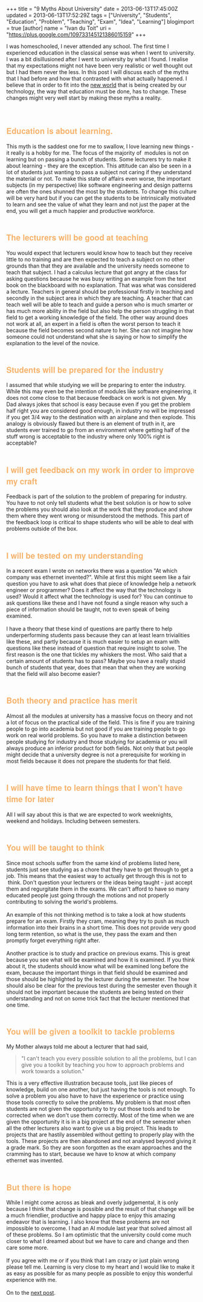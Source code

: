 +++
title = "9 Myths About University"
date = 2013-06-13T17:45:00Z
updated = 2013-06-13T17:52:29Z
tags = ["University", "Students", "Education", "Problem", "Teaching", "Exam", "Idea", "Learning"]
blogimport = true 
[author]
	name = "Ivan du Toit"
	uri = "https://plus.google.com/109733145121386015159"
+++

I was homeschooled, I never attended any school. The first time I experienced education in the classical sense was when I went to university. I was a bit disillusioned after I went to university by what I found. I realise that my expectations might not have been very realistic or well thought out but I had them never the less. In this post I will discuss each of the myths that I had before and how that contrasted with what actually happened. I believe that in order to fit into the <a href="http://www.youtube.com/watch?v=v0RQE3A47Hw" target="_blank">new world</a> that is being created by our technology, the way that education must be done, has to change. These changes might very well start by making these myths a reality.<br /><br /><a name='more'></a><br /><h2><span style="color: #f6b26b; font-family: Helvetica Neue, Arial, Helvetica, sans-serif;">Education is about learning.</span></h2><div>This myth is the saddest one for me to swallow, I love learning new things - it really is a hobby for me. The focus of the majority of &nbsp;modules is not on learning but on passing a bunch of students. Some lecturers try to make it about learning - they are the exception. This attitude can also be seen in a lot of students just wanting to pass a subject not caring if they understand the material or not. To make this state of affairs even worse, the important subjects (in my perspective) like software engineering and design patterns are often the ones shunned the most by the students. To change this culture will be very hard but if you can get the students to be intrinsically motivated to learn and see the value of what they learn and not just the paper at the end, you will get a much happier and productive workforce.&nbsp;</div><div><br /></div><h2><span style="color: #f6b26b; font-family: Helvetica Neue, Arial, Helvetica, sans-serif;">The lecturers will be good at teaching</span></h2><div>You would expect that lecturers would know how to teach but they receive little to no training and are then expected to teach a subject on no other grounds than that they are available and the university needs someone to teach that subject. I had a calculus lecture that got angry at the class for asking questions because he was busy writing an example from the text book on the blackboard with no explanation. That was what was considered a lecture. Teachers in general should be professional firstly in teaching and secondly in the subject area in which they are teaching. A teacher that can teach well will be able to teach and guide a person who is much smarter or has much more ability in the field but also help the person struggling in that field to get a working knowledge of the field. The other way around does not work at all, an expert in a field is often the worst person to teach it because the field becomes second nature to her. She can not imagine how someone could not understand what she is saying or how to simplify the explanation to the level of the novice.</div><div><br /></div><h2><span style="color: #f6b26b; font-family: Helvetica Neue, Arial, Helvetica, sans-serif;">Students will be prepared for the industry</span></h2><div>I assumed that while studying we will be preparing to enter the industry. While this may even be the intention of modules like software engineering, it does not come close to that because feedback on work is not given. My Dad always jokes that school is easy because even if you get the problem half right you are considered good enough, in industry no will be impressed if you get 3/4 way to the destination with an airplane and then explode. This analogy is obviously flawed but there is an element of truth in it, are students ever trained to go from an environment where getting half of the stuff wrong is acceptable to the industry where only 100% right is acceptable?</div><div><br /></div><div><h2><span style="color: #f6b26b; font-family: Helvetica Neue, Arial, Helvetica, sans-serif;">I will get feedback on my work in order to improve my craft</span></h2></div><div>Feedback is part of the solution to the problem of preparing for industry. You have to not only tell students what the best solution is or how to solve the problems you should also look at the work that they produce and show them where they went wrong or misunderstood the methods. This part of the feedback loop is critical to shape students who will be able to deal with problems outside of the box.</div><div><br /></div><h2><span style="color: #f6b26b; font-family: Helvetica Neue, Arial, Helvetica, sans-serif;">I will be tested on my understanding</span></h2><div>In a recent exam I wrote on networks there was a question "At which company was ethernet invented?". While at first this might seem like a fair question you have to ask what does that piece of knowledge help a network engineer or programmer? Does it affect the way that the technology is used? Would it affect what the technology is used for? You can continue to ask questions like these and I have not found a single reason why such a piece of information should be taught, not to even speak of being examined.&nbsp;</div><div><br /></div><div>I have a theory that these kind of questions are partly there to help underperforming students pass because they can at least learn trivialities like these, and partly because it is much easier to setup an exam with questions like these instead of question that require insight to solve. The first reason is the one that tickles my whiskers the most. Who said that a certain amount of students has to pass? Maybe you have a really stupid bunch of students that year, does that mean that when they are working that the field will also become easier?&nbsp;</div><div><br /></div><h2><span style="color: #f6b26b; font-family: Helvetica Neue, Arial, Helvetica, sans-serif;">Both theory and practice has merit</span></h2><div>Almost all the modules at university has a massive focus on theory and not a lot of focus on the practical side of the field. This is fine if you are training people to go into academia but not good if you are training people to go work on real world problems. So you have to make a distinction between people studying for industry and those studying for academia or you will always produce an inferior product for both fields. Not only that but people might decide that a university degree is not a prerequisite for working in most fields because it does not prepare the students for that field.</div><div><br /></div><div><h2><span style="color: #f6b26b; font-family: Helvetica Neue, Arial, Helvetica, sans-serif;">I will have time to learn things that I won't have time for later</span></h2></div><div>All I will say about this is that we are expected to work weeknights, weekend and holidays. Including between semesters.</div><div><br /></div><h2><span style="color: #f6b26b; font-family: Helvetica Neue, Arial, Helvetica, sans-serif;">You will be taught to think</span></h2><div>Since most schools suffer from the same kind of problems listed here, students just see studying as a chore that they have to get through to get a job. This means that the easiest way to actually get through this is not to &nbsp;think. Don't question your lecturers or the ideas being taught - just accept them and regurgitate them in the exams. We can't afford to have so many educated people just going through the motions and not properly contributing to solving the world's problems.</div><div><br /></div><div>An example of this not thinking method is to take a look at how students prepare for an exam. Firstly they cram, meaning they try to push as much information into their brains in a short time. This does not provide very good long term retention, so what is the use, they pass the exam and then promptly forget everything right after.&nbsp;</div><div><br /></div><div>Another practice is to study and practice on previous exams. This is great because you see what will be examined and how it is examined. If you think about it, the students should know what will be examined long before the exam, because the important things in that field should be examined and those should be highlighted by the lecturer during the semester. The how should also be clear for the previous test during the semester even though it should not be important because the students are being tested on their understanding and not on some trick fact that the lecturer mentioned that one time.</div><div><br /></div><h2><span style="color: #f6b26b; font-family: Helvetica Neue, Arial, Helvetica, sans-serif;">You will be given a toolkit to tackle problems</span></h2><div>My Mother always told me about a lecturer that had said,&nbsp;</div><blockquote class="tr_bq">"I can't teach you every possible solution to all the problems, but I can give you a toolkit by teaching you how to approach problems and work towards a solution."</blockquote><div>This is a very effective illustration because tools, just like pieces of knowledge, build on one another, but just having the tools is not enough. To solve a problem you also have to have the experience or practice using those tools correctly to solve the problems. My problem is that most often students are not given the opportunity to try out those tools and to be corrected when we don't use them correctly. Most of the time when we are given the opportunity it is in a big project at the end of the semester when all the other lecturers also want to give us a big project. This leads to projects that are hastily assembled without getting to properly play with the tools. These projects are then abandoned and not analysed beyond giving it a grade mark. So they are soon forgotten as the exam approaches and the cramming has to start, because we have to know at which company ethernet was invented.</div><div><br /></div><h2><span style="color: #f6b26b; font-family: Helvetica Neue, Arial, Helvetica, sans-serif;">But there is hope</span></h2><div>While I might come across as bleak and overly judgemental, it is only because I think that change is possible and the result of that change will be a much friendlier, productive and happy place to enjoy this amazing endeavor that is learning. I also know that these problems are not impossible to overcome. I had an AI module last year that solved almost all of these problems. So I am optimistic that the university could come much closer to what I dreamed about but we have to care and change and then care some more.</div><div><br /></div><div>If you agree with me or if you think that I am crazy or just plain wrong please tell me. Learning is very close to my heart and I would like to make it as easy as possible for as many people as possible to enjoy this wonderful experience with me.<br /><br />On to the <a href="http://blog.tryfinally.co.za/2013/06/the-practical-value-of-bsc-cs-degree.html" target="_blank">next post</a>.</div>

